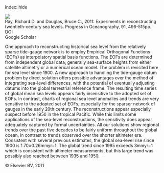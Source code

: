 index: hide

<div class="Citation">
    <div class="Citation-thumb CitationThumb-linked"  data-href="https://doi.org/10.1016/j.pocean.2011.07.021">
      <img src="https://static.claimspace.cloud/climate-study-static/refs/thumbs/1/Ray_and_Douglas_2011-thumb.png" />
    </div>

  <div class="Citation-body">
    <div class="Citation-text">Ray, Richard D. and Douglas, Bruce C., 2011: Experiments in reconstructing twentieth-century sea levels. <span class="Article-journal">Progress in Oceanography, </span><span class="Article-volume">91, </span>496-515pp.</div>
    <div class="Citation-links">
      <div class="CitationLink" data-href="https://doi.org/10.1016/j.pocean.2011.07.021">
        <div class="CitationLink-icon CitationLink-Doi"></div>
        <div class="CitationLink-text">DOI</div>
      </div>
      <div class="CitationLink" data-href="https://scholar.google.com/scholar?q=10.1016/j.pocean.2011.07.021">
        <div class="CitationLink-icon CitationLink-Scholar"></div>
        <div class="CitationLink-text">Google Scholar</div>
      </div>
    </div>
  </div>
</div>

One approach to reconstructing historical sea level from the relatively sparse tide-gauge network is to employ Empirical Orthogonal Functions (EOFs) as interpolatory spatial basis functions. The EOFs are determined from independent global data, generally sea-surface heights from either satellite altimetry or a numerical ocean model. The problem is revisited here for sea level since 1900. A new approach to handling the tide-gauge datum problem by direct solution offers possible advantages over the method of integrating sea-level differences, with the potential of eventually adjusting datums into the global terrestrial reference frame. The resulting time series of global mean sea levels appears fairly insensitive to the adopted set of EOFs. In contrast, charts of regional sea level anomalies and trends are very sensitive to the adopted set of EOFs, especially for the sparser network of gauges in the early 20th century. The reconstructions appear especially suspect before 1950 in the tropical Pacific. While this limits some applications of the sea-level reconstructions, the sensitivity does appear adequately captured by formal uncertainties. All our solutions show regional trends over the past five decades to be fairly uniform throughout the global ocean, in contrast to trends observed over the shorter altimeter era. Consistent with several previous estimates, the global sea-level rise since 1900 is 1.70±0.26mmyr−1. The global trend since 1995 exceeds 3mmyr−1 which is consistent with altimeter measurements, but this large trend was possibly also reached between 1935 and 1950.

<div class="Citation-copy">
&copy; Elsevier BV, 2011
</div>